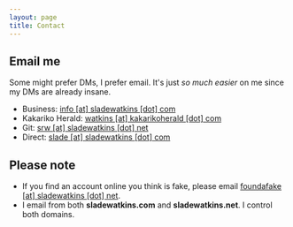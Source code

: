 ```yaml
---
layout: page
title: Contact
---
```


## Email me
Some might prefer DMs, I prefer email. It's just *so much easier* on me since my DMs are already insane.

- Business: [info [at] sladewatkins [dot] com](mailto:info@sladewatkins.com)
- Kakariko Herald: [watkins [at] kakarikoherald [dot] com](mailto:watkins@kakarikoherald.com)
- Git: [srw [at] sladewatkins [dot] net](mailto:srw@sladewatkins.net)
- Direct: [slade [at] sladewatkins [dot] com](mailto:slade@sladewatkins.com)

## Please note
- If you find an account online you think is fake, please email [foundafake [at] sladewatkins [dot] net](mailto:foundafake@sladewatkins.net).
- I email from both **sladewatkins.com** and **sladewatkins.net**. I control both domains.
